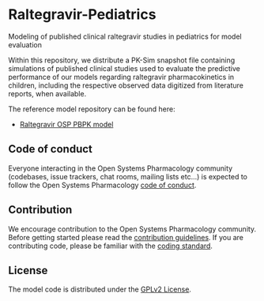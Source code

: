 # Raltegravir-Pediatrics

Modeling of published clinical raltegravir studies in pediatrics for model evaluation

Within this repository, we distribute a PK-Sim snapshot file containing simulations of published clinical studies used to evaluate the predictive performance of our models regarding raltegravir pharmacokinetics in children, including the respective observed data digitized from literature reports, when available.

The reference model repository can be found here:

- [Raltegravir OSP PBPK model](https://github.com/Open-Systems-Pharmacology/Raltegravir-Model)

## Code of conduct
Everyone interacting in the Open Systems Pharmacology community (codebases, issue trackers, chat rooms, mailing lists etc...) is expected to follow the Open Systems Pharmacology [code of conduct](https://github.com/Open-Systems-Pharmacology/Suite/blob/master/CODE_OF_CONDUCT.md#contributor-covenant-code-of-conduct).

## Contribution
We encourage contribution to the Open Systems Pharmacology community. Before getting started please read the [contribution guidelines](https://github.com/Open-Systems-Pharmacology/Suite/blob/master/CONTRIBUTING.md#ways-to-contribute). If you are contributing code, please be familiar with the [coding standard](https://github.com/Open-Systems-Pharmacology/Suite/blob/master/CODING_STANDARDS.md#visual-studio-settings).

## License
The model code is distributed under the [GPLv2 License](https://github.com/Open-Systems-Pharmacology/Suite/blob/develop/LICENSE).
